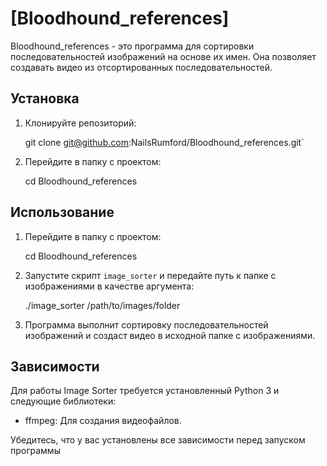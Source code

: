 # [Bloodhound_references]

Bloodhound_references - это программа для сортировки последовательностей изображений на основе их имен. Она позволяет создавать видео из отсортированных последовательностей.

## Установка

1. Клонируйте репозиторий:

    git clone git@github.com:NailsRumford/Bloodhound_references.git` 


2.  Перейдите в папку с проектом:

    cd Bloodhound_references


## Использование

1.  Перейдите в папку с проектом:

    cd Bloodhound_references 

2.  Запустите скрипт `image_sorter` и передайте путь к папке с изображениями в качестве аргумента:

    ./image_sorter /path/to/images/folder

3.  Программа выполнит сортировку последовательностей изображений и создаст видео в исходной папке с изображениями.

## Зависимости

Для работы Image Sorter требуется установленный Python 3 и следующие библиотеки:

-   ffmpeg: Для создания видеофайлов.

Убедитесь, что у вас установлены все зависимости перед запуском программы